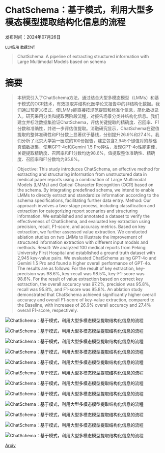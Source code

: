 # ChatSchema：基于模式，利用大型多模态模型提取结构化信息的流程

发布时间：2024年07月26日

`LLM应用` `数据分析`

> ChatSchema: A pipeline of extracting structured information with Large Multimodal Models based on schema

# 摘要

> 本研究引入了ChatSchema方法，通过结合大型多模态模型（LMMs）和基于模式的OCR技术，有效提取并结构化医学论文报告中的非结构化数据。我们通过预定义模式，使LMMs能直接按规范提取和标准化信息，简化数据录入。研究采用分类和提取两阶段流程，对报告场景分类并结构化信息。我们建立并标注数据集验证ChatSchema，评估关键提取的精确度、召回率、F1分数和准确性，并进一步评估值提取。消融研究显示，ChatSchema在键值提取的整体准确性和F1分数上显著优于基线，分别提升26.9%和27.4%。我们分析了北京大学第一医院的100份报告，建立包含2,945个键值对的基础真值数据集，使用GPT-4o和Gemini 1.5 Pro评估，发现GPT-4o性能更佳，关键提取精确度、召回率和F1分数均达98.6%，值提取整体准确性、精确度、召回率和F1分数均为95.8%。

> Objective: This study introduces ChatSchema, an effective method for extracting and structuring information from unstructured data in medical paper reports using a combination of Large Multimodal Models (LMMs) and Optical Character Recognition (OCR) based on the schema. By integrating predefined schema, we intend to enable LMMs to directly extract and standardize information according to the schema specifications, facilitating further data entry. Method: Our approach involves a two-stage process, including classification and extraction for categorizing report scenarios and structuring information. We established and annotated a dataset to verify the effectiveness of ChatSchema, and evaluated key extraction using precision, recall, F1-score, and accuracy metrics. Based on key extraction, we further assessed value extraction. We conducted ablation studies on two LMMs to illustrate the improvement of structured information extraction with different input modals and methods. Result: We analyzed 100 medical reports from Peking University First Hospital and established a ground truth dataset with 2,945 key-value pairs. We evaluated ChatSchema using GPT-4o and Gemini 1.5 Pro and found a higher overall performance of GPT-4o. The results are as follows: For the result of key extraction, key-precision was 98.6%, key-recall was 98.5%, key-F1-score was 98.6%. For the result of value extraction based on correct key extraction, the overall accuracy was 97.2%, precision was 95.8%, recall was 95.8%, and F1-score was 95.8%. An ablation study demonstrated that ChatSchema achieved significantly higher overall accuracy and overall F1-score of key-value extraction, compared to the Baseline, with increases of 26.9% overall accuracy and 27.4% overall F1-score, respectively.

![ChatSchema：基于模式，利用大型多模态模型提取结构化信息的流程](../../../paper_images/2407.18716/x1.png)

![ChatSchema：基于模式，利用大型多模态模型提取结构化信息的流程](../../../paper_images/2407.18716/x2.png)

![ChatSchema：基于模式，利用大型多模态模型提取结构化信息的流程](../../../paper_images/2407.18716/x3.png)

![ChatSchema：基于模式，利用大型多模态模型提取结构化信息的流程](../../../paper_images/2407.18716/x4.png)

![ChatSchema：基于模式，利用大型多模态模型提取结构化信息的流程](../../../paper_images/2407.18716/x5.png)

![ChatSchema：基于模式，利用大型多模态模型提取结构化信息的流程](../../../paper_images/2407.18716/x6.png)

![ChatSchema：基于模式，利用大型多模态模型提取结构化信息的流程](../../../paper_images/2407.18716/x7.png)

![ChatSchema：基于模式，利用大型多模态模型提取结构化信息的流程](../../../paper_images/2407.18716/x8.png)

![ChatSchema：基于模式，利用大型多模态模型提取结构化信息的流程](../../../paper_images/2407.18716/x9.png)

![ChatSchema：基于模式，利用大型多模态模型提取结构化信息的流程](../../../paper_images/2407.18716/x10.png)

![ChatSchema：基于模式，利用大型多模态模型提取结构化信息的流程](../../../paper_images/2407.18716/x11.png)

![ChatSchema：基于模式，利用大型多模态模型提取结构化信息的流程](../../../paper_images/2407.18716/x12.png)

[Arxiv](https://arxiv.org/abs/2407.18716)